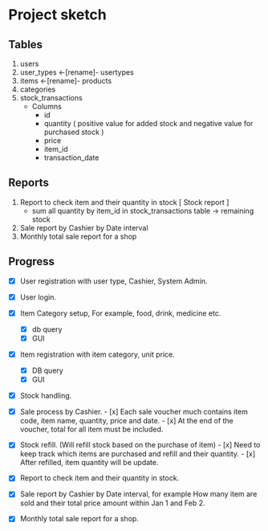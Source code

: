 # Project sketch

## Tables

1. users
2. user_types <-[rename]- usertypes
3. items <-[rename]- products
4. categories
5. stock_transactions
    - Columns
        - id
        - quantity ( positive value for added stock and negative value for purchased stock )
        - price
        - item_id
        - transaction_date

## Reports
1. Report to check item and their quantity in stock [ Stock report ] 
    - sum all quantity by item_id in stock_transactions table -> remaining stock
2. Sale report by Cashier by Date interval
3. Monthly total sale report for a shop


## Progress

- [x] User registration with user type, Cashier, System Admin.

- [x] User login.

- [x] Item Category setup, For example, food, drink, medicine etc.
    - [x] db query
    - [x] GUI

- [x] Item registration with item category, unit price.
    - [x] DB query
    - [x] GUI

- [x] Stock handling.

- [x] Sale process by Cashier.
        - [x] Each sale voucher much contains item code, item name, quantity, price and date.
        - [x] At the end of the voucher, total for all item must be included.

- [x] Stock refill. (Will refill stock based on the purchase of item) 
        - [x] Need to keep track which items are purchased and refill and their quantity.
        - [x] After refilled, item quantity will be update.

- [x] Report to check item and their quantity in stock.

- [x] Sale report by Cashier by Date interval, for example How many item are sold and their total price amount within Jan 1 and Feb 2.

- [x] Monthly total sale report for a shop.
